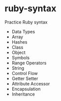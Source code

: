 # ruby-syntax
Practice Ruby syntax
- Data Types
- Array
- Hashes
- Class
- Object
- Symbols
- Range Operators
- String
- Control Flow
- Getter Setter
- Attribute Accessor
- Encapsulation
- Inheritance
